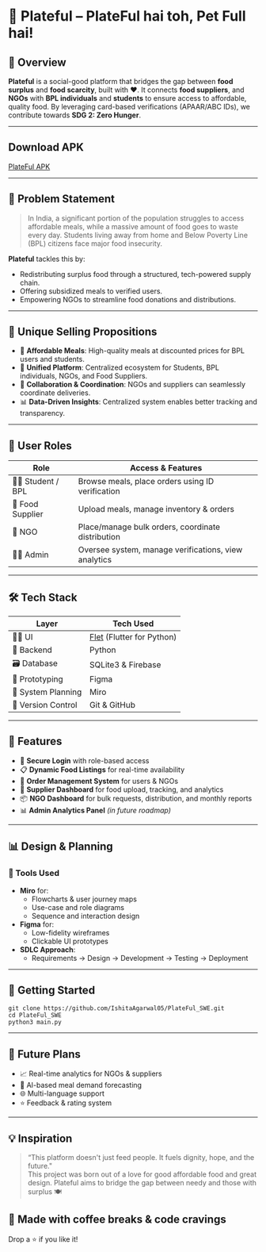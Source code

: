# 🧁 Plateful – PlateFul hai toh, Pet Full hai!

## 🌟 Overview

**Plateful** is a social-good platform that bridges the gap between **food surplus** and **food scarcity**, built with ❤️. It connects **food suppliers**, and **NGOs** with **BPL individuals** and **students** to ensure access to affordable, quality food. By leveraging card-based verifications (APAAR/ABC IDs), we contribute towards **SDG 2: Zero Hunger**.

---

## Download APK
[PlateFul APK](https://drive.google.com/drive/folders/1CSUoy_Lc6E4-f1NSbrkFEMz6YzyU_Qgu?usp=sharing)

---

## 🧠 Problem Statement

> In India, a significant portion of the population struggles to access affordable meals, while a massive amount of food goes to waste every day. Students living away from home and Below Poverty Line (BPL) citizens face major food insecurity.

**Plateful** tackles this by:
- Redistributing surplus food through a structured, tech-powered supply chain.
- Offering subsidized meals to verified users.
- Empowering NGOs to streamline food donations and distributions.

---

## 🔑 Unique Selling Propositions

- 🍲 **Affordable Meals**: High-quality meals at discounted prices for BPL users and students.
- 🧩 **Unified Platform**: Centralized ecosystem for Students, BPL individuals, NGOs, and Food Suppliers.
- 🤝 **Collaboration & Coordination**: NGOs and suppliers can seamlessly coordinate deliveries.
- 📊 **Data-Driven Insights**: Centralized system enables better tracking and transparency.

---

## 👥 User Roles

| Role | Access & Features |
|------|-------------------|
| 👨‍🎓 Student / BPL | Browse meals, place orders using ID verification |
| 🥘 Food Supplier | Upload meals, manage inventory & orders |
| 🏥 NGO | Place/manage bulk orders, coordinate distribution |
| 👩‍💼 Admin | Oversee system, manage verifications, view analytics |

---

## 🛠️ Tech Stack

| Layer | Tech Used |
|-------|-----------|
| 👩‍🎨 UI | [Flet](https://flet.dev) (Flutter for Python) |
| 🧠 Backend | Python |
| 🗃️ Database | SQLite3 & Firebase |
| 🎨 Prototyping | Figma |
| 🧭 System Planning | Miro |
| 🧪 Version Control | Git & GitHub |

---

## 🎯 Features

- 🔐 **Secure Login** with role-based access
- 📋 **Dynamic Food Listings** for real-time availability
- 🛒 **Order Management System** for users & NGOs
- 🧾 **Supplier Dashboard** for food upload, tracking, and analytics
- 📦 **NGO Dashboard** for bulk requests, distribution, and monthly reports
- 📊 **Admin Analytics Panel** *(in future roadmap)*

---

## 📊 Design & Planning

### 🧩 Tools Used
- **Miro** for:
  - Flowcharts & user journey maps
  - Use-case and role diagrams
  - Sequence and interaction design
- **Figma** for:
  - Low-fidelity wireframes
  - Clickable UI prototypes
- **SDLC Approach**:
  - Requirements → Design → Development → Testing → Deployment

---

## 🚀 Getting Started

```
git clone https://github.com/IshitaAgarwal05/PlateFul_SWE.git
cd PlateFul_SWE
python3 main.py
```

---

## 🚀 Future Plans

- 📈 Real-time analytics for NGOs & suppliers
- 🧠 AI-based meal demand forecasting
- 🌐 Multi-language support
- ⭐ Feedback & rating system

---

## 💡 Inspiration
> “This platform doesn't just feed people. It fuels dignity, hope, and the future." <br>
This project was born out of a love for good affordable food and great design. Plateful aims to bridge the gap between needy and those with surplus 🍽️

## 🧁 Made with coffee breaks & code cravings
Drop a ⭐ if you like it!
